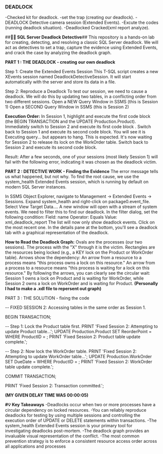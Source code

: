 ### DEADLOCK ###
-Checked kit for deadlock.
-set the trap (creating our deadlock).
-DEADLOCK Detective camera session (Extended Events).
-Excute the codes (running deadlock situation).
-Deadlocked Cracked(xml report analyze).

##**🕵️‍♂️ SQL Server Deadlock Detective**##
This repository is a hands-on lab for creating, detecting, and resolving a classic SQL Server deadlock. We will act as detectives to set a trap, capture the evidence using Extended Events, and crack the case by analyzing the deadlock graph.

**PART 1 : THE DEADLOCK - creating our own deadlock**

Step 1: Create the Extended Events Session
This T-SQL script creates a new XEvents session named DeadlockDetectiveSession. It will start automatically with the server and store its data in a file.

Step 2: Reproduce a Deadlock
To test our session, we need to cause a deadlock. We will do this by updating two tables, in a conflicting order from two different sessions.
Open a NEW Query Window in SSMS (this is Session 1)
Open a SECOND Query Window in SSMS (this is Session 2)

**Execution Order:**
In Session 1, highlight and execute the first code block (the BEGIN TRANSACTION and the UPDATE Production.Product).
Immediately switch to Session 2 and execute its first code block .
Switch back to Session 1 and execute its second code block. You will see it is Executing query... but appears to hang. This is expected. It's now waiting for Session 2 to release its lock on the WorkOrder table.
Switch back to Session 2 and execute its second code block.

Result: After a few seconds, one of your sessions (most likely Session 1) will fail with the following error, indicating it was chosen as the deadlock victim.


**PART 2 : DETECTIVE WORK - Finding the Evidence**
The error message tells us what happened, but not why. To find the root cause, we use the system_health Extended Events session, which is running by default on modern SQL Server instances.

In SSMS Object Explorer, navigate to Management -> Extended Events -> Sessions.
Expand system_health and right-click on package0.event_file. Select View Target Data....
A new window will open with a stream of system events. We need to filter this to find our deadlock. 
In the filter dialog, set the following condition:
Field: name
Operator: Equals
Value: xml_deadlock_report
The list will now only show deadlock events. Click on the most recent one.
In the details pane at the bottom, you'll see a deadlock tab with a graphical representation of the deadlock.

**How to Read the Deadlock Graph:**
Ovals are the processes (our two sessions). The process with the "X" through it is the victim.
Rectangles are the resources being locked (e.g., a KEY lock on the Product or WorkOrder table).
Arrows show the dependency:
An arrow from a resource to a process means "this process owns a lock on this resource."
An arrow from a process to a resource means "this process is waiting for a lock on this resource."
By following the arrows, you can clearly see the circular wait: Session 1 owns a lock on Product and is waiting for WorkOrder, while Session 2 owns a lock on WorkOrder and is waiting for Product.
**(Personally I had to make a .xdl file to repersent out graph)**

PART 3 : THE SOLUTION - fixing the code

-- FIXED SESSION 2: Accessing tables in the same order as Session 1.

BEGIN TRANSACTION;

-- Step 1: Lock the Product table first.
PRINT 'Fixed Session 2: Attempting to update Product table...';
UPDATE Production.Product
SET ReorderPoint = 
WHERE ProductID = ;
PRINT 'Fixed Session 2: Product table update complete.';

-- Step 2: Now lock the WorkOrder table.
PRINT 'Fixed Session 2: Attempting to update WorkOrder table...';
UPDATE Production.WorkOrder
SET DueDate = 
WHERE ProductID = ;
PRINT 'Fixed Session 2: WorkOrder table update complete.';

COMMIT TRANSACTION;

PRINT 'Fixed Session 2: Transaction committed.';

**(MY GIVEN DELAY TIME WAS 00:00:05)**


**#💡 Key Takeaways**
-Deadlocks occur when two or more processes have a circular dependency on locked resources.
-You can reliably reproduce deadlocks for testing by using multiple sessions and controlling the execution order of UPDATE or DELETE statements within transactions.
-The system_health Extended Events session is your primary tool for investigating deadlocks post-mortem.
-The deadlock graph provides an invaluable visual representation of the conflict.
-The most common prevention strategy is to enforce a consistent resource access order across all applications and processes
